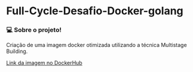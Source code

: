 # Full-Cycle-Desafio-Docker-golang

### :computer: Sobre o projeto!

<p>Criação de uma imagem docker otimizada utilizando a técnica Multistage Building.</p>

<a href="https://hub.docker.com/r/rodolfomsouza/codeeducation" target="_blank">Link da imagem no DockerHub</a>
